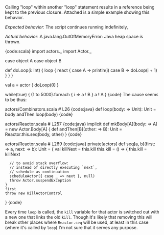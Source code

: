 Calling "loop" within another "loop" statement results in a reference being kept to the previous closure. Attached is a simple example showing this behavior.

*Expected behavior*:
The script continues running indefinitely, 

*Actual behavior*:
A java.lang.OutOfMemoryError: Java heap space is thrown.

{code:scala}
import actors._
import Actor._

case object A
case object B

def doLoop(i: Int) {
  loop {
    react {
      case A => println(i)
      case B => doLoop(i + 1)
    }
  }
}

val a = actor { doLoop(0) }

while(true) {
  (1 to 5000).foreach { i => a ! B }
  a ! A
}
{code}
The cause seems to be thus:

actors/Combinators.scala # L26
{code:java}
  def loop(body: => Unit): Unit = body andThen loop(body)
{code}

actors/Reactor.scala # L257
{code:java}
  implicit def mkBody[A](body: => A) = new Actor.Body[A] {
    def andThen[B](other: => B): Unit = Reactor.this.seq(body, other)
  }
{code}

actors/Reactor.scala # L269
{code:java}
  private[actors] def seq[a, b](first: => a, next: => b): Unit = {
    val killNext = this.kill
    this.kill = () => {
      this.kill = killNext

      // to avoid stack overflow:
      // instead of directly executing `next`,
      // schedule as continuation
      scheduleActor({ case _ => next }, null)
      throw Actor.suspendException
    }
    first
    throw new KillActorControl
  }
{code}

Every time `loop` is called, the `kill` variable for that actor is switched out with a new one that links the old `kill`. Though it's likely that removing this will break other places where `Reactor.seq` will be used, at least in this case (where it's called by `loop`) I'm not sure that it serves any purpose.

